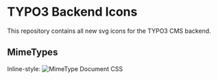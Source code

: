 # TYPO3 Backend Icons

This repository contains all new svg icons for the TYPO3 CMS backend.

## MimeTypes

Inline-style: 
![MimeType Document CSS](https://github.com/wmdbsystems/T3.Icons/blob/master/icons/working-files/mimetypes/mimetype-css.svg "MimeType Document CSS")